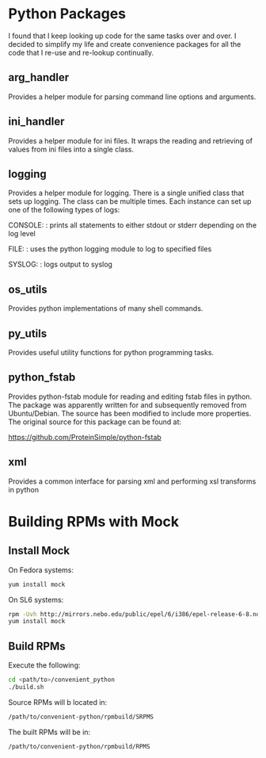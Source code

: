 # Python Packages

I found that I keep looking up code for the same tasks over and over.  I decided to simplify my life and create
convenience packages for all the code that I re-use and re-lookup continually.

## arg_handler
Provides a helper module for parsing command line options and arguments.

## ini_handler
Provides a helper module for ini files.  It wraps the reading and retrieving of values from ini files into a single class.

## logging
Provides a helper module for logging.  There is a single unified class that sets up logging.  The class can be multiple times.  Each instance can set up one of the following types of logs:

CONSOLE:
: prints all statements to either stdout or stderr depending on the log level

FILE:
: uses the python logging module to log to specified files

SYSLOG:
: logs output to syslog

## os_utils
Provides python implementations of many shell commands.

## py_utils
Provides useful utility functions for python programming tasks.

## python_fstab
Provides python-fstab module for reading and editing fstab files in python.  The package was apparently written for and subsequently removed from Ubuntu/Debian.  The source has been modified to include more properties.  The original source for this package can be found at:

<https://github.com/ProteinSimple/python-fstab>

## xml
Provides a common interface for parsing xml and performing xsl transforms in python

# Building RPMs with Mock

## Install Mock
On Fedora systems:
```bash
yum install mock
```

On SL6 systems:
```bash
rpm -Uvh http://mirrors.nebo.edu/public/epel/6/i386/epel-release-6-8.noarch.rpm
yum install mock
```

## Build RPMs
Execute the following:

```bash
cd <path/to>/convenient_python
./build.sh
```

Source RPMs will b located in:

```bash
/path/to/convenient-python/rpmbuild/SRPMS
```

The built RPMs will be in:

```bash
/path/to/convenient-python/rpmbuild/RPMS
```
